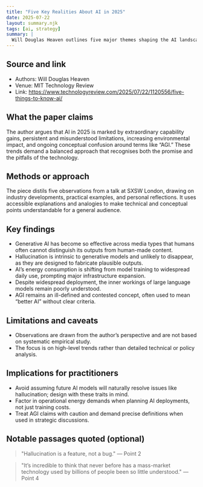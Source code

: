 ```yaml
---
title: "Five Key Realities About AI in 2025"
date: 2025-07-22
layout: summary.njk
tags: [ai, strategy]
summary: |
  Will Douglas Heaven outlines five major themes shaping the AI landscape in 2025, from rapid generative AI advances and energy demands to unresolved mysteries about model behaviour and the fuzzy meaning of AGI. The piece blends caution with curiosity, encouraging both amazement and scepticism.
---
```


## Source and link
- Authors: Will Douglas Heaven
- Venue: MIT Technology Review
- Link: https://www.technologyreview.com/2025/07/22/1120556/five-things-to-know-ai/

## What the paper claims
The author argues that AI in 2025 is marked by extraordinary capability gains, persistent and misunderstood limitations, increasing environmental impact, and ongoing conceptual confusion around terms like “AGI.” These trends demand a balanced approach that recognises both the promise and the pitfalls of the technology.

## Methods or approach
The piece distils five observations from a talk at SXSW London, drawing on industry developments, practical examples, and personal reflections. It uses accessible explanations and analogies to make technical and conceptual points understandable for a general audience.

## Key findings
- Generative AI has become so effective across media types that humans often cannot distinguish its outputs from human-made content.
- Hallucination is intrinsic to generative models and unlikely to disappear, as they are designed to fabricate plausible outputs.
- AI’s energy consumption is shifting from model training to widespread daily use, prompting major infrastructure expansion.
- Despite widespread deployment, the inner workings of large language models remain poorly understood.
- AGI remains an ill-defined and contested concept, often used to mean “better AI” without clear criteria.

## Limitations and caveats
- Observations are drawn from the author’s perspective and are not based on systematic empirical study.
- The focus is on high-level trends rather than detailed technical or policy analysis.

## Implications for practitioners
- Avoid assuming future AI models will naturally resolve issues like hallucination; design with these traits in mind.
- Factor in operational energy demands when planning AI deployments, not just training costs.
- Treat AGI claims with caution and demand precise definitions when used in strategic discussions.

## Notable passages quoted (optional)
> "Hallucination is a feature, not a bug." — Point 2

> "It’s incredible to think that never before has a mass-market technology used by billions of people been so little understood." — Point 4
